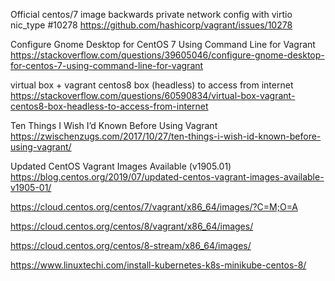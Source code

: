
Official centos/7 image backwards private network config with virtio nic_type #10278
https://github.com/hashicorp/vagrant/issues/10278


Configure Gnome Desktop for CentOS 7 Using Command Line for Vagrant
https://stackoverflow.com/questions/39605046/configure-gnome-desktop-for-centos-7-using-command-line-for-vagrant

virtual box + vagrant centos8 box (headless) to access from internet
https://stackoverflow.com/questions/60590834/virtual-box-vagrant-centos8-box-headless-to-access-from-internet

Ten Things I Wish I’d Known Before Using Vagrant
https://zwischenzugs.com/2017/10/27/ten-things-i-wish-id-known-before-using-vagrant/


Updated CentOS Vagrant Images Available (v1905.01)
https://blog.centos.org/2019/07/updated-centos-vagrant-images-available-v1905-01/

https://cloud.centos.org/centos/7/vagrant/x86_64/images/?C=M;O=A

https://cloud.centos.org/centos/8/vagrant/x86_64/images/

https://cloud.centos.org/centos/8-stream/x86_64/images/

https://www.linuxtechi.com/install-kubernetes-k8s-minikube-centos-8/